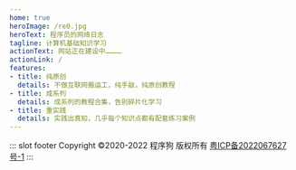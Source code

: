 ```yaml
---
home: true
heroImage: /re0.jpg
heroText: 程序员的网络日志
tagline: 计算机基础知识学习
actionText: 网站正在建设中…………
actionLink: /
features:
- title: 纯原创
  details: 不做互联网搬运工，纯手敲，纯原创教程
- title: 成系列
  details: 成系列的教程合集，告别碎片化学习
- title: 重实践
  details: 实践出真知，几乎每个知识点都有配套练习案例
---
```

::: slot footer
Copyright ©2020-2022 程序狗 版权所有 [粤ICP备2022067627号-1](https://beian.miit.gov.cn/)
:::